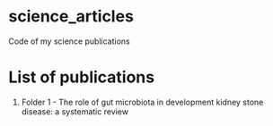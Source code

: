 # science_articles
Code of my science publications

# List of publications
1. Folder 1 - The role of gut microbiota in development kidney stone disease: a systematic review
